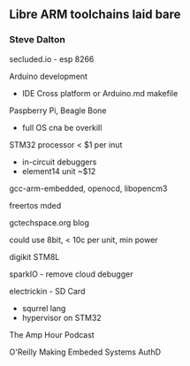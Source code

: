 ## Libre ARM toolchains laid bare
### Steve Dalton


secluded.io - esp 8266

Arduino development 
 - IDE Cross platform
 or Arduino.md makefile

Paspberry Pi, Beagle Bone
 - full OS cna be overkill

STM32 processor < $1 per inut
 - in-circuit debuggers
 - element14 unit ~$12

gcc-arm-embedded, openocd, libopencm3

freertos mded

gctechspace.org blog

could use 8bit, < 10c per unit, min power

digikit STM8L

sparkIO - remove cloud debugger

electrickin - SD Card 
 - squrrel lang
 - hypervisor on STM32
 
The Amp Hour Podcast

O'Reilly Making Embeded Systems AuthD
